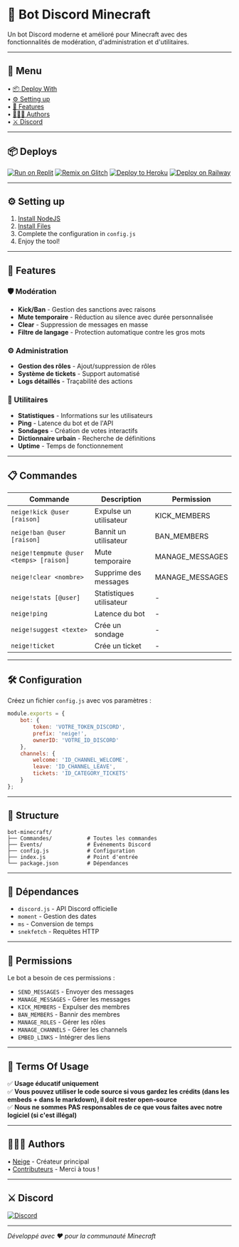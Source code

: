 # 🤖 Bot Discord Minecraft

Un bot Discord moderne et amélioré pour Minecraft avec des fonctionnalités de modération, d'administration et d'utilitaires.

---

## 🌿 Menu

• [📦 Deploy With](#-deploys)  
• [⚙️ Setting up](#-setting-up)  
• [💼 Features](#-features)  
• [🧑‍🤝‍🧑 Authors](#-authors)  
• [⚔️ Discord](#-discord)

---

## 📦 Deploys

[![Run on Replit](https://img.shields.io/badge/Replit-667881?style=for-the-badge&logo=replit&logoColor=white)](https://replit.com/github/yourusername/bot-minecraft)
[![Remix on Glitch](https://img.shields.io/badge/Glitch-2800ff?style=for-the-badge&logo=glitch&logoColor=white)](https://glitch.com/edit/#!/import/github/yourusername/bot-minecraft)
[![Deploy to Heroku](https://img.shields.io/badge/Heroku-430098?style=for-the-badge&logo=heroku&logoColor=white)](https://heroku.com/deploy?template=https://github.com/yourusername/bot-minecraft)
[![Deploy on Railway](https://img.shields.io/badge/Railway-131B24?style=for-the-badge&logo=railway&logoColor=white)](https://railway.app/template/yourusername/bot-minecraft)

---

## ⚙️ Setting up

1. [Install NodeJS](https://nodejs.org/)
2. [Install Files](https://github.com/yourusername/bot-minecraft/archive/refs/heads/main.zip)
3. Complete the configuration in `config.js`
4. Enjoy the tool!

---

## 💼 Features

### 🛡️ Modération
- **Kick/Ban** - Gestion des sanctions avec raisons
- **Mute temporaire** - Réduction au silence avec durée personnalisée
- **Clear** - Suppression de messages en masse
- **Filtre de langage** - Protection automatique contre les gros mots

### ⚙️ Administration
- **Gestion des rôles** - Ajout/suppression de rôles
- **Système de tickets** - Support automatisé
- **Logs détaillés** - Traçabilité des actions

### 🔧 Utilitaires
- **Statistiques** - Informations sur les utilisateurs
- **Ping** - Latence du bot et de l'API
- **Sondages** - Création de votes interactifs
- **Dictionnaire urbain** - Recherche de définitions
- **Uptime** - Temps de fonctionnement

---

## 📋 Commandes

| Commande | Description | Permission |
|----------|-------------|------------|
| `neige!kick @user [raison]` | Expulse un utilisateur | KICK_MEMBERS |
| `neige!ban @user [raison]` | Bannit un utilisateur | BAN_MEMBERS |
| `neige!tempmute @user <temps> [raison]` | Mute temporaire | MANAGE_MESSAGES |
| `neige!clear <nombre>` | Supprime des messages | MANAGE_MESSAGES |
| `neige!stats [@user]` | Statistiques utilisateur | - |
| `neige!ping` | Latence du bot | - |
| `neige!suggest <texte>` | Crée un sondage | - |
| `neige!ticket` | Crée un ticket | - |

---

## 🛠️ Configuration

Créez un fichier `config.js` avec vos paramètres :

```javascript
module.exports = {
    bot: {
        token: 'VOTRE_TOKEN_DISCORD',
        prefix: 'neige!',
        ownerID: 'VOTRE_ID_DISCORD'
    },
    channels: {
        welcome: 'ID_CHANNEL_WELCOME',
        leave: 'ID_CHANNEL_LEAVE',
        tickets: 'ID_CATEGORY_TICKETS'
    }
};
```

---

## 📁 Structure

```
bot-minecraft/
├── Commandes/           # Toutes les commandes
├── Events/              # Événements Discord
├── config.js            # Configuration
├── index.js             # Point d'entrée
└── package.json         # Dépendances
```

---

## 🔧 Dépendances

- `discord.js` - API Discord officielle
- `moment` - Gestion des dates
- `ms` - Conversion de temps
- `snekfetch` - Requêtes HTTP

---

## 🚨 Permissions

Le bot a besoin de ces permissions :
- `SEND_MESSAGES` - Envoyer des messages
- `MANAGE_MESSAGES` - Gérer les messages
- `KICK_MEMBERS` - Expulser des membres
- `BAN_MEMBERS` - Bannir des membres
- `MANAGE_ROLES` - Gérer les rôles
- `MANAGE_CHANNELS` - Gérer les channels
- `EMBED_LINKS` - Intégrer des liens

---

## 📜 Terms Of Usage

✅ **Usage éducatif uniquement**  
✅ **Vous pouvez utiliser le code source si vous gardez les crédits (dans les embeds + dans le markdown), il doit rester open-source**  
✅ **Nous ne sommes PAS responsables de ce que vous faites avec notre logiciel (si c'est illégal)**

---

## 🧑‍🤝‍🧑 Authors

• [Neige](https://github.com/yourusername) - Créateur principal  
• [Contributeurs](https://github.com/yourusername/bot-minecraft/graphs/contributors) - Merci à tous !

---

## ⚔️ Discord

[![Discord](https://img.shields.io/badge/Discord-5865F2?style=for-the-badge&logo=discord&logoColor=white)](https://discord.gg/neigemc)

---

*Développé avec ❤️ pour la communauté Minecraft*
